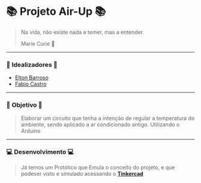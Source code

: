 # 📚 Projeto Air-Up 📚

> Na vida, não existe nada a temer, mas a entender.
>
>Marie Curie 🧠
---
### 🚀 **Idealizadores** 🚀
- [Elton Barroso](https://www.linkedin.com/in/elton-barroso-93a9b2170/)
- [Fabio Castro](https://www.linkedin.com/in/fabio-castro-44a033177/)  
---
### 🎯 **Objetivo** 🎯

>Elaborar um circuito que tenha a intenção de regular a temperatura do ambiente, sendo aplicado a ar condicionado antigo. Utilizando o Arduino
---
### 💻 **Desenvolvimento** 💻
>Já temos um Protótico que Emula o conceito do projeto, e que podeser visto e simulado acessando o [**Tinkercad**](https://www.tinkercad.com/things/0LmkAjB7eg7-eco-air-prototipo-3)